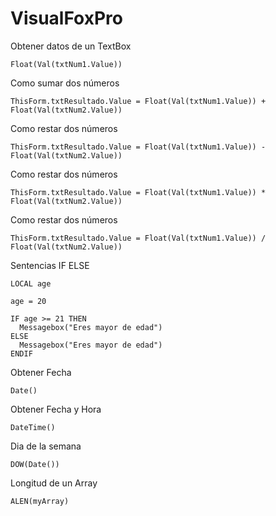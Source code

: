 # VisualFoxPro

Obtener datos de un TextBox
```
Float(Val(txtNum1.Value))
```

Como sumar dos números
```
ThisForm.txtResultado.Value = Float(Val(txtNum1.Value)) + Float(Val(txtNum2.Value))
```

Como restar dos números
```
ThisForm.txtResultado.Value = Float(Val(txtNum1.Value)) - Float(Val(txtNum2.Value))
```

Como restar dos números
```
ThisForm.txtResultado.Value = Float(Val(txtNum1.Value)) * Float(Val(txtNum2.Value))
```

Como restar dos números
```
ThisForm.txtResultado.Value = Float(Val(txtNum1.Value)) / Float(Val(txtNum2.Value))
```

Sentencias IF ELSE
```
LOCAL age 

age = 20

IF age >= 21 THEN
  Messagebox("Eres mayor de edad")
ELSE
  Messagebox("Eres mayor de edad")
ENDIF
```

Obtener Fecha
```
Date()
```

Obtener Fecha y Hora
```
DateTime()
```

Dia de la semana
```
DOW(Date())
```

Longitud de un Array
```
ALEN(myArray)
```
